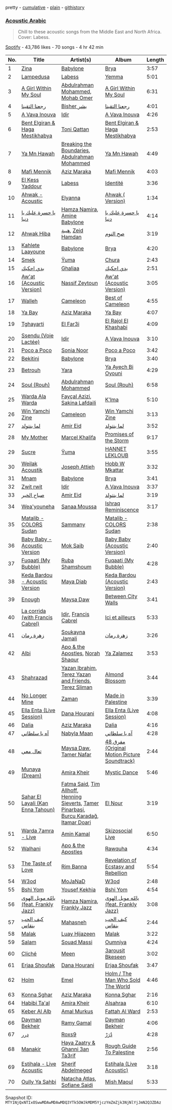 pretty - [cumulative](/playlists/cumulative/37i9dQZF1DWTMD8irDo4sC.md) - [plain](/playlists/plain/37i9dQZF1DWTMD8irDo4sC) - [githistory](https://github.githistory.xyz/mackorone/spotify-playlist-archive/blob/main/playlists/plain/37i9dQZF1DWTMD8irDo4sC)

### [Acoustic Arabic](https://open.spotify.com/playlist/37i9dQZF1DWTMD8irDo4sC)

> Chill to these acoustic songs from the Middle East and North Africa\. Cover: Labess.

[Spotify](https://open.spotify.com/user/spotify) - 43,786 likes - 70 songs - 4 hr 42 min

| No. | Title | Artist(s) | Album | Length |
|---|---|---|---|---|
| 1 | [Zina](https://open.spotify.com/track/575HcGSWIDCThpdUgtSCzK) | [Babylone](https://open.spotify.com/artist/4sP2g2ixZhad5ZlxPirn8i) | [Brya](https://open.spotify.com/album/7wl8WPzTXuaewp6SeYGFXe) | 3:57 |
| 2 | [Lampedusa](https://open.spotify.com/track/71Zo1vQByGxIupzVklpBWr) | [Labess](https://open.spotify.com/artist/5ifXprV3Ehe3xSTObbk16Y) | [Yemma](https://open.spotify.com/album/0fvUZ1yzSUeiGL7aHjQey1) | 5:01 |
| 3 | [A Girl Within My Soul](https://open.spotify.com/track/2LT201aq632QgRQqLWFN5O) | [Abdulrahman Mohammed](https://open.spotify.com/artist/1sWV2X7SzXd06hEO2EttHl), [Mohab Omer](https://open.spotify.com/artist/7kluF012Emzsqg6qh2ShAY) | [A Girl Within My Soul](https://open.spotify.com/album/299UA28OE1Nk7AnmUAv2ED) | 6:31 |
| 4 | [رجعنا التقينا](https://open.spotify.com/track/3bWGmpvHjK9GHt9JYXGWH8) | [Bisher بشر](https://open.spotify.com/artist/5aJWiAyj50doGPVR79VDzK) | [رجعنا التقينا](https://open.spotify.com/album/5FoaHEDPP43MWTLXBWCfEl) | 4:01 |
| 5 | [A Vava Inouva](https://open.spotify.com/track/06eEMrvlkBmLLaezDSDcEl) | [Idir](https://open.spotify.com/artist/73LjFn4z6WTV7MevyPxrRc) | [A Vava Inouva](https://open.spotify.com/album/6DrAbBZLRSPeRjVgxlB1q1) | 4:26 |
| 6 | [Bent Elgiran & Haga Mestikhabya](https://open.spotify.com/track/3JfKQ0AUmVf5m97MRt44c7) | [Toni Qattan](https://open.spotify.com/artist/1IJJoAyxznu3orwXhlt3XO) | [Bent Elgiran & Haga Mestikhabya](https://open.spotify.com/album/4a81TWOYhBuj23Udk3mNz8) | 2:53 |
| 7 | [Ya Mn Hawah](https://open.spotify.com/track/6nIABFnyWmAB2gdEja8mqX) | [Breaking the Boundaries](https://open.spotify.com/artist/6o1Bq2ZEn3pnmDm6K1bhIs), [Abdulrahman Mohammed](https://open.spotify.com/artist/1sWV2X7SzXd06hEO2EttHl) | [Ya Mn Hawah](https://open.spotify.com/album/4woLzxI4whZalc0JEeWt4s) | 4:49 |
| 8 | [Mafi Mennik](https://open.spotify.com/track/7KpMGvnrttA4zqqRm7cx4a) | [Aziz Maraka](https://open.spotify.com/artist/2qi698G7BphxwdPUbQgZMU) | [Mafi Mennik](https://open.spotify.com/album/7cUCcWvtL3Z0S2JWIGIR93) | 4:03 |
| 9 | [El Kess Yaddour](https://open.spotify.com/track/7pgUEhd5vgSZLDMBVapiTm) | [Labess](https://open.spotify.com/artist/5ifXprV3Ehe3xSTObbk16Y) | [Identité](https://open.spotify.com/album/0BhgbOGDmeayGBVonX5hVR) | 3:36 |
| 10 | [Ahwak \- Acoustic](https://open.spotify.com/track/3JfR7VLGOcl6ZdCGa7ciID) | [Elyanna](https://open.spotify.com/artist/0jIWKlfmD4Ew7HeVVrq03g) | [Ahwak \( Version\)](https://open.spotify.com/album/6eJh5YvfNPAF7FVb8w4tMV) | 1:34 |
| 11 | [يا حسرة عليك يا دنيا](https://open.spotify.com/track/3GLGbZdxErd1d46wEQMELb) | [Hamza Namira](https://open.spotify.com/artist/2N72bJ8IYB4KZmKmxz5Xkk), [Amine Babylone](https://open.spotify.com/artist/2Dxc5IVSmvyXjR6sidLPT3) | [يا حسرة عليك يا دنيا](https://open.spotify.com/album/7EzzK8xvtwDahUXA7vub1h) | 4:14 |
| 12 | [Ahwak Hiba](https://open.spotify.com/track/4dMQ70p4sCovJ4qrpyOvmN) | [هيبة](https://open.spotify.com/artist/4ntBp9iTyEwM06tIVPn3NB), [Zeid Hamdan](https://open.spotify.com/artist/70z9FptZNtsoQ8OeB3p9ks) | [صح النوم](https://open.spotify.com/album/5GLEKnaRshEuOfenkwAC0j) | 3:19 |
| 13 | [Kahlete Laayoune](https://open.spotify.com/track/0Vk0PhvVKhXbMj75eaLbu3) | [Babylone](https://open.spotify.com/artist/4sP2g2ixZhad5ZlxPirn8i) | [Brya](https://open.spotify.com/album/7wl8WPzTXuaewp6SeYGFXe) | 4:20 |
| 14 | [Smek](https://open.spotify.com/track/539btjh5wDRbAmC49tX1jb) | [Ÿuma](https://open.spotify.com/artist/1PRH2VLBHk1kMY2BFI0GQW) | [Chura](https://open.spotify.com/album/64MAkAwfYsJoMbI4cjinad) | 2:43 |
| 15 | [بدي احكيك](https://open.spotify.com/track/4LcxmnNWYr9EUeEJWwKT5e) | [Ghaliaa](https://open.spotify.com/artist/3FVonQ6pTMMbqYb0Rf7WE8) | [بدي احكيك](https://open.spotify.com/album/24l1EZQGlN4iiE8qnowy0Q) | 2:51 |
| 16 | [Aw'at \(Acoustic Version\)](https://open.spotify.com/track/0v034Wtk8VdmetOJGMAVZV) | [Nassif Zeytoun](https://open.spotify.com/artist/2ieBl5s08uHBwM8sUPvg65) | [Aw'at \(Acoustic Version\)](https://open.spotify.com/album/6pQPztLyEyAIPZEzIzOzs1) | 3:05 |
| 17 | [Walleh](https://open.spotify.com/track/1kgBYAd72ZhwTDWeffZqDL) | [Cameleon](https://open.spotify.com/artist/6S2OpU5mNabEiTOEcTJ8Y9) | [Best of Cameleon](https://open.spotify.com/album/2jEH3fpo2Jv9H8MYWmFU02) | 4:55 |
| 18 | [Ya Bay](https://open.spotify.com/track/0UCLNOF0ZSi7tnENQE60yJ) | [Aziz Maraka](https://open.spotify.com/artist/2qi698G7BphxwdPUbQgZMU) | [Ya Bay](https://open.spotify.com/album/6GVvydaazmv0WjUfmyLAHw) | 4:07 |
| 19 | [Tghayarti](https://open.spotify.com/track/2UCflIlO6RFX1cIfuu2pmR) | [El Far3i](https://open.spotify.com/artist/5DOOqoefvhVdksKzrvA30t) | [El Rajol El Khashabi](https://open.spotify.com/album/4XL6KSM5Dqu83lzuPprMGm) | 4:09 |
| 20 | [Ssendu \(Voie Lactée\)](https://open.spotify.com/track/2dnfmMMcTNgvzrX1EPd2yz) | [Idir](https://open.spotify.com/artist/73LjFn4z6WTV7MevyPxrRc) | [A Vava Inouva](https://open.spotify.com/album/6DrAbBZLRSPeRjVgxlB1q1) | 3:10 |
| 21 | [Poco a Poco](https://open.spotify.com/track/58IXUe8FloHamXLpSsj9tH) | [Sonia Noor](https://open.spotify.com/artist/1bV7AGkUHkPO1AQpsxMrbX) | [Poco a Poco](https://open.spotify.com/album/5w0dZ7uEgnSUzPBgwiItLC) | 3:42 |
| 22 | [Bekitini](https://open.spotify.com/track/17M4JHQru8pJmTNiBxDTEn) | [Babylone](https://open.spotify.com/artist/4sP2g2ixZhad5ZlxPirn8i) | [Brya](https://open.spotify.com/album/7wl8WPzTXuaewp6SeYGFXe) | 3:40 |
| 23 | [Betrouh](https://open.spotify.com/track/3sg5wboOGpcM4OdlRra6yf) | [Yara](https://open.spotify.com/artist/46FJPTBdnCK0GMd76nil6e) | [Ya Ayech Bi Oyouni](https://open.spotify.com/album/58bJrHDzBpbByyqV3WMqCH) | 4:29 |
| 24 | [Soul \(Rouh\)](https://open.spotify.com/track/4azmg1dcdnaNdppq6i8MgF) | [Abdulrahman Mohammed](https://open.spotify.com/artist/1sWV2X7SzXd06hEO2EttHl) | [Soul \(Rouh\)](https://open.spotify.com/album/499lxS0hhJcexWf3dZX2g8) | 6:58 |
| 25 | [Warda Ala Warda](https://open.spotify.com/track/5wvvAkLPVVwk1IZZEkjdeD) | [Fayçal Azizi](https://open.spotify.com/artist/1eoHwLV1bakKB2Jm2cLwhQ), [Sakina Lafdaili](https://open.spotify.com/artist/4Vw07BA7nA6viX20DkLmpl) | [K'lma](https://open.spotify.com/album/2XY4xSVrYpRDTuUbPkVo81) | 5:10 |
| 26 | [Win Yamchi Zine](https://open.spotify.com/track/3Zlfkuzu8esBnCck3OAztD) | [Cameleon](https://open.spotify.com/artist/6S2OpU5mNabEiTOEcTJ8Y9) | [Win Yamchi Zine](https://open.spotify.com/album/3gkBsIfmzf69MGfMji8gnf) | 3:13 |
| 27 | [لما بنتولد](https://open.spotify.com/track/73JzEqIY2tKAkbZB63rrbG) | [Amir Eid](https://open.spotify.com/artist/1dYkjdBHkbyolcShgkh2Vp) | [لما بنتولد](https://open.spotify.com/album/5xWWNgZyd88PlUVRBReVaf) | 3:52 |
| 28 | [My Mother](https://open.spotify.com/track/3WxUI6F09yVhLMLksKMjQJ) | [Marcel Khalifa](https://open.spotify.com/artist/03O78a3lgoVCdAvUhrZwTZ) | [Promises of the Storm](https://open.spotify.com/album/3IDJ1T4PJ3fgp2Q1vQ2Ytk) | 9:17 |
| 29 | [Sucre](https://open.spotify.com/track/6B9scelTq5dAqEQAhScDQq) | [Ÿuma](https://open.spotify.com/artist/1PRH2VLBHk1kMY2BFI0GQW) | [HANNET LEKLOUB](https://open.spotify.com/album/2puCXbeZ2wvKFPa2MGCsql) | 3:55 |
| 30 | [Weilak Acoustik](https://open.spotify.com/track/5rch1DswiMlatWeoHcQGG0) | [Joseph Attieh](https://open.spotify.com/artist/5DPb3SKW8QZFwkRlmt7Gvo) | [Hobb W Mkattar](https://open.spotify.com/album/1J5agF9rCabvqDaZr4nxM0) | 3:32 |
| 31 | [Mnam](https://open.spotify.com/track/2Sf3tqzeuPldmDH1hDgzd2) | [Babylone](https://open.spotify.com/artist/4sP2g2ixZhad5ZlxPirn8i) | [Brya](https://open.spotify.com/album/7wl8WPzTXuaewp6SeYGFXe) | 3:41 |
| 32 | [Zwit rwit](https://open.spotify.com/track/0vcnijpAVRaJImqrVFWOfb) | [Idir](https://open.spotify.com/artist/73LjFn4z6WTV7MevyPxrRc) | [A Vava Inouva](https://open.spotify.com/album/6DrAbBZLRSPeRjVgxlB1q1) | 3:37 |
| 33 | [صباح الخير](https://open.spotify.com/track/6BgqI86Dtk0YLUkLnSJk14) | [Amir Eid](https://open.spotify.com/artist/1dYkjdBHkbyolcShgkh2Vp) | [لما بنتولد](https://open.spotify.com/album/5xWWNgZyd88PlUVRBReVaf) | 3:19 |
| 34 | [Wea'youneha](https://open.spotify.com/track/318ECWWGoxEqUIxg16ZBhJ) | [Sanaa Moussa](https://open.spotify.com/artist/15wMBXP3Z6VWcfFmqc2yUG) | [Ishraq Reminiscence](https://open.spotify.com/album/6rzYqrYs4bcbxgKAE9ILhs) | 3:17 |
| 35 | [Matalib \- COLORS Sudan](https://open.spotify.com/track/6EX84olr1TqoAfa08NH28j) | [Sammany](https://open.spotify.com/artist/4NyCG4OTfplfwyO65U7gY7) | [Matalib \- COLORS Sudan](https://open.spotify.com/album/2nBqEnlrPggCNvmoFY32yk) | 2:38 |
| 36 | [Baby Baby \- Acoustic Version](https://open.spotify.com/track/3s7QTPgwtWfrOXraMAF3cO) | [Mok Saib](https://open.spotify.com/artist/6jcvupTBm6vk5SMEEVpvSW) | [Baby Baby \(Acoustic Version\)](https://open.spotify.com/album/0LriuhHAoi1kknfbUrAq82) | 2:40 |
| 37 | [Fuqaati \(My Bubble\)](https://open.spotify.com/track/1qvai6uaDWd2z4JeYSlFka) | [Ruba Shamshoum](https://open.spotify.com/artist/2SFD4ndp40N3lL0iy6W9VM) | [Fuqaati \(My Bubble\)](https://open.spotify.com/album/1BhIR1MRcxHmVp53exP61r) | 4:28 |
| 38 | [Keda Bardou \- Acoustic Version](https://open.spotify.com/track/1pfjYmRDZtkza7Z1nAkb32) | [Maya Diab](https://open.spotify.com/artist/4b5UHpUmrPycvsgu2M3ujz) | [Keda Bardou \(Acoustic Version\)](https://open.spotify.com/album/3DRoMceTit2X7pVuxGk0SJ) | 2:43 |
| 39 | [Enough](https://open.spotify.com/track/4CZ2wKpcjgoQDxGMQNUdqb) | [Maysa Daw](https://open.spotify.com/artist/3oCd1GdkMu8peoq2r9ceI6) | [Between City Walls](https://open.spotify.com/album/0aUGJkdUCaTmBqlB2gD3I0) | 3:41 |
| 40 | [La corrida \(with Francis Cabrel\)](https://open.spotify.com/track/1pg1FFCDl0wiDM0FBV6EZM) | [Idir](https://open.spotify.com/artist/73LjFn4z6WTV7MevyPxrRc), [Francis Cabrel](https://open.spotify.com/artist/5uo5NwSONVNfvSHHMQrHAv) | [Ici et ailleurs](https://open.spotify.com/album/5pFD8nwMcsalVTJp3fZQcd) | 5:33 |
| 41 | [زهرة رمان](https://open.spotify.com/track/3boWEgROn4eUoNqA4AkKF0) | [Soukayna Jamali](https://open.spotify.com/artist/6HSYK1Uoe0vnjnAwi9nuap) | [زهرة رمان](https://open.spotify.com/album/3suV5ivCydSX1Hl1vPlllf) | 3:26 |
| 42 | [Albi](https://open.spotify.com/track/5CI4SAR3raAaAu6Rijmpqk) | [Apo & the Apostles](https://open.spotify.com/artist/206CRJTxnXzOKrkZmZm9aw), [Norah Shaqur](https://open.spotify.com/artist/357LwT1uF798pX9P418HhS) | [Ya Zalamez](https://open.spotify.com/album/5KIX5z12W1xilOex7O55fo) | 3:53 |
| 43 | [Shahrazad](https://open.spotify.com/track/16H7ZvyHk4z7wBfBrK0Pir) | [Yazan Ibrahim](https://open.spotify.com/artist/2IUQX6kIJhBuJaL7UYkHkG), [Terez Yazan and Friends](https://open.spotify.com/artist/0CmiDuDldnQ21KaxF0P2Df), [Terez Sliman](https://open.spotify.com/artist/2iFhXkgGLdF1mLQKvWVbm4) | [Almond Blossom](https://open.spotify.com/album/4sR3L0axvg3dHsNgao6rNR) | 3:44 |
| 44 | [No Longer Mine](https://open.spotify.com/track/2m7cnexJsp4w560WX86dDr) | [Zaman](https://open.spotify.com/artist/6tKvVxNctQcr1Er8f1Z3dL) | [Made in Palestine](https://open.spotify.com/album/2edQBDFUQBDAwdDIypknXx) | 3:39 |
| 45 | [Ella Enta \(Live Session\)](https://open.spotify.com/track/3dyoifUuRTOhUbF4sN3oGd) | [Dana Hourani](https://open.spotify.com/artist/15hYqWGQsqwtFi7FgLE4i6) | [Ella Enta \(Live Session\)](https://open.spotify.com/album/4v585gO6VevpUdxqcyvIV3) | 4:08 |
| 46 | [Dalia](https://open.spotify.com/track/7dQTHfMuE5itGnge9oREXI) | [Aziz Maraka](https://open.spotify.com/artist/2qi698G7BphxwdPUbQgZMU) | [Dalia](https://open.spotify.com/album/2pjOROJjvXkkao44OrafiC) | 4:16 |
| 47 | [آه يا سلطاني](https://open.spotify.com/track/1ZrtmwKkF7LEl8fgOn4h0d) | [Nabyla Maan](https://open.spotify.com/artist/11MBLpYXQnyoJN5wJ9NQhW) | [آه يا سلطاني](https://open.spotify.com/album/3YVwJwSUGOnWiDgIirPjoN) | 4:28 |
| 48 | [تعال معي](https://open.spotify.com/track/7c47NwOZisO6IEmdfFN4Qv) | [Maysa Daw](https://open.spotify.com/artist/3oCd1GdkMu8peoq2r9ceI6), [Tamer Nafar](https://open.spotify.com/artist/4A5OCxQdnfyO73y9Kgoc30) | [مفرق 48 \(Original Motion Picture Soundtrack\)](https://open.spotify.com/album/03J6HvXUohmOkWMmxFM05S) | 2:44 |
| 49 | [Munaya \(Dream\)](https://open.spotify.com/track/3bhui3GTdH3kJ4ic6ubmQS) | [Amira Kheir](https://open.spotify.com/artist/5WZN5v7MdgFPu29h88MWvh) | [Mystic Dance](https://open.spotify.com/album/3xQYBIIhwi1Xmts6Y8lgSq) | 5:46 |
| 50 | [Sahar El Layali \(Kan Enna Tahoun\)](https://open.spotify.com/track/1T3Awxy8awy2c75OeSsPyL) | [Fatma Said](https://open.spotify.com/artist/1c2ClQeVUmq1req1B2lnlh), [Tim Allhoff](https://open.spotify.com/artist/7qnobTqHT8IGF1DjMtEMDY), [Henning Sieverts](https://open.spotify.com/artist/4NPI4lNYQw86uzyS1SqZXP), [Tamer Pinarbaşi](https://open.spotify.com/artist/56qCAXOnxTC7VPlUGwrBqA), [Burcu Karadağ](https://open.spotify.com/artist/6sm7wuehySIzhD2QyCT26q), [Itamar Doari](https://open.spotify.com/artist/4fOBhUMIOwCcoWuRKlkwFc) | [El Nour](https://open.spotify.com/album/3l39Bl8unEhLRYfIIDyqjF) | 3:19 |
| 51 | [Warda 7amra \- Live](https://open.spotify.com/track/4abds4zgaIK15x9B3PtWLn) | [Amin Kamal](https://open.spotify.com/artist/0vOIeTt1kAxXxomH6N77os) | [Skizosocial Live](https://open.spotify.com/album/4anbKuPvH0XWqUWCbxvGMf) | 6:50 |
| 52 | [Walhani](https://open.spotify.com/track/4y2Zuqfq71h7joKqZmBJLr) | [Apo & the Apostles](https://open.spotify.com/artist/206CRJTxnXzOKrkZmZm9aw) | [Rawquha](https://open.spotify.com/album/2M5Qyikkntj3ly2V6RLyRJ) | 4:34 |
| 53 | [The Taste of Love](https://open.spotify.com/track/0RFU7SHpffAeG65QzNvy18) | [Rim Banna](https://open.spotify.com/artist/3SODNDWMaRom0EVBbS1bqO) | [Revelation of Ecstasy and Rebellion](https://open.spotify.com/album/6PmcwICwmNOcQ8o2ZM8qUr) | 5:54 |
| 54 | [W3od](https://open.spotify.com/track/1OeKW3YAJXqdR3cx3OVxlg) | [MoJaNaD](https://open.spotify.com/artist/1LTJFwU5wuzqgYWzvkqBix) | [W3od](https://open.spotify.com/album/3bHgKovmK3owcLCYh8nGFq) | 2:48 |
| 55 | [Bshi Yom](https://open.spotify.com/track/11MX2DEBj06gcQZmSzIuZ5) | [Yousef Kekhia](https://open.spotify.com/artist/7EhcVdfydM4Hdfv5usdCRw) | [Bshi Yom](https://open.spotify.com/album/5zkU8WxN7m7HbkgRusjQyN) | 4:54 |
| 56 | [يامّه مويل الهوى \(feat\. Frankly Jazz\)](https://open.spotify.com/track/2fndQayJ2sGLs2q0WDS9Dt) | [Hamza Namira](https://open.spotify.com/artist/2N72bJ8IYB4KZmKmxz5Xkk), [Frankly Jazz](https://open.spotify.com/artist/5K8Wf8G8YMy9EJ8w857rm9) | [يامّه مويل الهوى \(feat\. Frankly Jazz\)](https://open.spotify.com/album/0VGa2gazFA7invA9hBmv4J) | 3:08 |
| 57 | [كيف الحب بنقاس](https://open.spotify.com/track/1ZHa9mMDqVYlkmsOwT17jq) | [Mahasneh](https://open.spotify.com/artist/09mTDBIJQrOEw78vALpnPX) | [كيف الحب بنقاس](https://open.spotify.com/album/2lA87mLUDO7DSKEjOwW5Fk) | 2:44 |
| 58 | [Malak](https://open.spotify.com/track/2yaXvRBhiJB8qTljHWnhKw) | [Luay Hijazeen](https://open.spotify.com/artist/2a1uAKszGY1wTHnbT0Y9Y8) | [Malak](https://open.spotify.com/album/0w4C0NtyNXnNjVczCx2D5o) | 3:22 |
| 59 | [Salam](https://open.spotify.com/track/79QnKnXkgvONM0Y3HlNA9K) | [Souad Massi](https://open.spotify.com/artist/0oXFsuB6XBuDTsXJgplR7k) | [Oumniya](https://open.spotify.com/album/6GQNw3LhEnt6mekhNDafAK) | 4:24 |
| 60 | [Cliché](https://open.spotify.com/track/4RlXofPu1zxJppCftikBxm) | [Meen](https://open.spotify.com/artist/5n1aTk6a8DcuUKUXbmrUm6) | [3arousit Bkeseen](https://open.spotify.com/album/1nYSZVRS5Pz1Fb6cgO1ne8) | 3:02 |
| 61 | [Erjaa Shoufak](https://open.spotify.com/track/6mbo7f6VsjsgxQBkgGA9mv) | [Dana Hourani](https://open.spotify.com/artist/15hYqWGQsqwtFi7FgLE4i6) | [Erjaa Shoufak](https://open.spotify.com/album/4pGrKvclUJW5QbzY80hU3a) | 3:47 |
| 62 | [Holm](https://open.spotify.com/track/1BLbyhemxMhIds5cf4lHxx) | [Emel](https://open.spotify.com/artist/06MtOym27ALcfdtVOsRcaA) | [Holm / The Man Who Sold The World](https://open.spotify.com/album/4uvkTNocp7isVguCNavJnY) | 4:46 |
| 63 | [Konna Sghar](https://open.spotify.com/track/1I0wn8z1DRR0JA9YWLVah4) | [Aziz Maraka](https://open.spotify.com/artist/2qi698G7BphxwdPUbQgZMU) | [Konna Sghar](https://open.spotify.com/album/10qHkq9kvK4PbUenAbHX0p) | 2:16 |
| 64 | [Habibi Ta'al](https://open.spotify.com/track/19oH7VGiIr2dBr8tOQxE9Q) | [Amira Kheir](https://open.spotify.com/artist/5WZN5v7MdgFPu29h88MWvh) | [Alsahraa](https://open.spotify.com/album/08aS2e6UrwEoq6BPGyNHe2) | 6:10 |
| 65 | [Keber Al Alb](https://open.spotify.com/track/2gM94Dic9ifye4kt6Kvu5U) | [Amal Murkus](https://open.spotify.com/artist/35Or8bOOKNt9UJKHcySKdP) | [Fattah Al Ward](https://open.spotify.com/album/140bykvPQFbs8nc48OHN7g) | 2:53 |
| 66 | [Dayman Bekheir](https://open.spotify.com/track/7oOwRp54HH0BpomwZzzvXK) | [Ramy Gamal](https://open.spotify.com/artist/5miyPYjh5EcpOSqloDJPID) | [Dayman Bekheir](https://open.spotify.com/album/683ITXoJlmiLtLv7htGRZc) | 4:06 |
| 67 | [درر](https://open.spotify.com/track/3BPWuKnv4MwaMX5GjQf9KY) | [Roxs9](https://open.spotify.com/artist/6Rk3PNEqDTshVlJ5D3U5Ru) | [دُرَرْ](https://open.spotify.com/album/1ERu5zVIzOLu1lfBNRVOhD) | 4:28 |
| 68 | [Manakir](https://open.spotify.com/track/2E9KtghEPFGSUkFYYV0hQn) | [Haya Zaatry & Ghanni 3an Ta3rif](https://open.spotify.com/artist/5DFpEJYHAfReM6SW58FjJo) | [Rough Guide To Palestine](https://open.spotify.com/album/6KqivdlFFRzj6KmAVSGL0I) | 2:56 |
| 69 | [Estihala \- Live Acoustic](https://open.spotify.com/track/0CHNFpFyVHk2GwYxcbStKx) | [Sherif Abdelmeged](https://open.spotify.com/artist/6jjt4meb4Y0U7MbzYDjMrQ) | [Estihala \(Live Acoustic\)](https://open.spotify.com/album/3tVevDZe08Jf26YZnjInGT) | 3:18 |
| 70 | [Oully Ya Sahbi](https://open.spotify.com/track/3KujYyygA5owoZZ3o8iyAE) | [Natacha Atlas](https://open.spotify.com/artist/0aVJmlOwIxTZeHzhFiFL5Y), [Sofiane Saidi](https://open.spotify.com/artist/6VnkIRZde53ai5TtkMulr4) | [Mish Maoul](https://open.spotify.com/album/00oemMx6T4Jdd86Q29vmuW) | 5:33 |

Snapshot ID: `MTY1NjQxNTIxOSwwMDAwMDAwMDQ3YTk5OWJkMDM5YjczYmZmZjk3NjNlYjJmN2Q3ZDAz`
